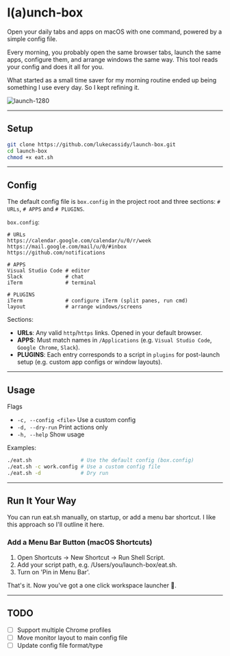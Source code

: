 # l(a)unch‑box

Open your daily tabs and apps on macOS with one command, powered by a simple config file.

Every morning, you probably open the same browser tabs, launch the same apps, configure them, and arrange windows the same way. This tool reads your config and does it all for you.

What started as a small time saver for my morning routine ended up being something I use every day. So I kept refining it.

![launch-1280](https://github.com/user-attachments/assets/6d82b6ab-714e-4def-9516-4aca1c6e5460)

---

## Setup
```bash
git clone https://github.com/lukecassidy/launch-box.git
cd launch-box
chmod +x eat.sh
```

---

## Config
The default config file is `box.config` in the project root and three sections: `# URLs`, `# APPS` and `# PLUGINS`.

`box.config`:
```text
# URLs
https://calendar.google.com/calendar/u/0/r/week
https://mail.google.com/mail/u/0/#inbox
https://github.com/notifications

# APPS
Visual Studio Code # editor
Slack              # chat
iTerm              # terminal

# PLUGINS
iTerm              # configure iTerm (split panes, run cmd)
layout             # arrange windows/screens
```

Sections:
- **URLs**: Any valid `http`/`https` links. Opened in your default browser.
- **APPS**: Must match names in `/Applications` (e.g. `Visual Studio Code`, `Google Chrome`, `Slack`).
- **PLUGINS**: Each entry corresponds to a script in `plugins` for post-launch setup (e.g. custom app configs or window layouts).

---

## Usage
Flags
- `-c, --config <file>`  Use a custom config
- `-d, --dry-run`        Print actions only
- `-h, --help`           Show usage

Examples:
```bash
./eat.sh                # Use the default config (box.config)
./eat.sh -c work.config # Use a custom config file
./eat.sh -d             # Dry run
```

---

## Run It Your Way
You can run eat.sh manually, on startup, or add a menu bar shortcut. I like this approach so I'll outline it here. 

### Add a Menu Bar Button (macOS Shortcuts)
1. Open Shortcuts → New Shortcut → Run Shell Script.
2. Add your script path, e.g. /Users/you/launch-box/eat.sh.
3. Turn on 'Pin in Menu Bar'.

That's it. Now you've got a one click workspace launcher 🌯.


---

## TODO
- [ ] Support multiple Chrome profiles
- [ ] Move monitor layout to main config file
- [ ] Update config file format/type
